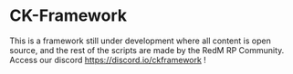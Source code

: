 # CK-Framework
This is a framework still under development where all content is open source, and the rest of the scripts are made by the RedM RP Community. Access our discord https://discord.io/ckframework !
